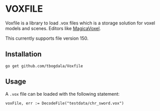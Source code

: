VOXFILE
=======

Voxfile is a library to load .vox files which is a storage solution for
voxel models and scenes. Editors like [MagicaVoxel][1].

This currently supports file version 150.

Installation
------------

```
go get github.com/tbogdala/Voxfile
```

Usage
-----

A `.vox` file can be loaded with the following statement:

```
voxFile, err := DecodeFile("testdata/chr_sword.vox")
```


[1]: https://ephtracy.github.io/
